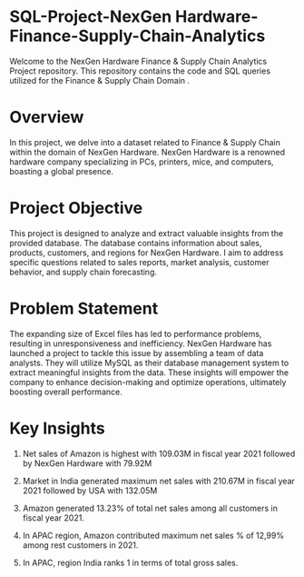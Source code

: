 # SQL-Project-NexGen Hardware-Finance-Supply-Chain-Analytics

  Welcome to the NexGen Hardware Finance & Supply Chain Analytics Project repository. This repository contains the code and SQL queries utilized for the Finance & Supply 
  Chain Domain .

# Overview
  In this project, we delve into a dataset related to Finance & Supply Chain within the domain of NexGen Hardware. NexGen Hardware is a renowned hardware company 
  specializing in PCs, printers, mice, and computers, boasting a global presence.

# Project Objective
  This project is designed to analyze and extract valuable insights from the provided database. The database contains information about sales, products, customers, and 
  regions for NexGen Hardware. I aim to address specific questions related to sales reports, market analysis, customer behavior, and supply chain forecasting.

# Problem Statement
  The expanding size of Excel files has led to performance problems, resulting in unresponsiveness and inefficiency. NexGen Hardware has launched a project to tackle this 
  issue by assembling a team of data analysts. They will utilize MySQL as their database management system to extract meaningful insights from the data. These insights will 
  empower the company to enhance decision-making and optimize operations, ultimately boosting overall performance.

# Key Insights
1.	Net sales of Amazon is highest with 109.03M in fiscal year 2021 followed by NexGen Hardware with 79.92M
	
2.	Market in India generated maximum net sales with 210.67M in fiscal year 2021 followed by USA with 132.05M
	
3.	Amazon generated 13.23% of total net sales among all customers in fiscal year 2021.
	
4.	In APAC region, Amazon contributed maximum net sales % of 12,99% among rest customers in 2021.
	
5.	In APAC, region India ranks 1 in terms of total gross sales.
